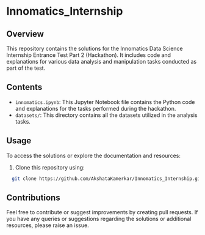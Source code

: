 
# Innomatics_Internship



## Overview


This repository contains the solutions for the Innomatics Data Science Internship Entrance Test Part 2 (Hackathon). It includes code and explanations for various data analysis and manipulation tasks conducted as part of the test.
## Contents 


- `innomatics.ipynb`: This Jupyter Notebook file contains the Python code and explanations for the tasks performed during the hackathon.
- `datasets/`: This directory contains all the datasets utilized in the analysis tasks. 



## Usage

To access the solutions or explore the documentation and resources:

 1. Clone this repository using:

```bash
  git clone https://github.com/AkshataKamerkar/Innomatics_Internship.git
```






## Contributions

Feel free to contribute or suggest improvements by creating pull requests. If you have any queries or suggestions regarding the solutions or additional resources, please raise an issue.
